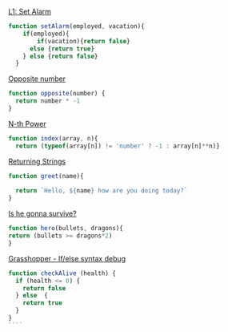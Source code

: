[ L1: Set Alarm](https://www.codewars.com/kata/568dcc3c7f12767a62000038)
````js
function setAlarm(employed, vacation){
    if(employed){
        if(vacation){return false} 
      else {return true}
    } else {return false}
  }

  ````

[Opposite number](https://www.codewars.com/kata/56dec885c54a926dcd001095)
````js
function opposite(number) {
  return number * -1
}
````

[N-th Power](https://www.codewars.com/kata/57d814e4950d8489720008db)
````js
function index(array, n){
  return (typeof(array[n]) != 'number' ? -1 : array[n]**n)}
````

[Returning Strings](https://www.codewars.com/kata/55a70521798b14d4750000a4)
````js
function greet(name){
  
  return `Hello, ${name} how are you doing today?`
}
````

[Is he gonna survive?](https://www.codewars.com/kata/59ca8246d751df55cc00014c)
````js
function hero(bullets, dragons){
return (bullets >= dragons*2)
}
````

[Grasshopper - If/else syntax debug](https://www.codewars.com/kata/57089707fe2d01529f00024a)
`````js
function checkAlive (health) {
  if (health <= 0) {
    return false
  } else  {
    return true
  }
}
````